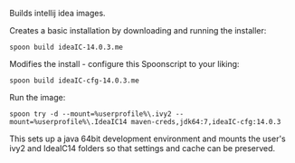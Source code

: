 Builds intellij idea images.

Creates a basic installation by downloading and running the installer:

    spoon build ideaIC-14.0.3.me

Modifies the install - configure this Spoonscript to your liking:

    spoon build ideaIC-cfg-14.0.3.me

Run the image:

    spoon try -d --mount=%userprofile%\.ivy2 --mount=%userprofile%\.IdeaIC14 maven-creds,jdk64:7,ideaIC-cfg:14.0.3

This sets up a java 64bit development environment and mounts the user's ivy2 and IdeaIC14 folders so that settings and cache can be preserved.
